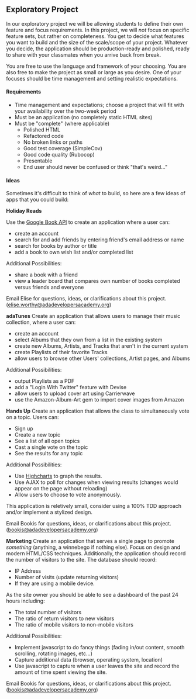 ## Exploratory Project

In our exploratory project we will be allowing students to define their own feature and focus requirements. In this project, we will _not_ focus on specific feature sets, but rather on completeness. You get to decide what features you want to build and the size of the scale/scope of your project. Whatever you decide, the application should be production-ready and polished, ready to share with your classmates when you arrive back from break. 

You are free to use the language and framework of your choosing. You are also free to make the project as small or large as you desire. One of your focuses should be time management and setting realistic expectations.

#### Requirements

- Time management and expectations; choose a project that will fit with your availability over the two-week period
- Must be an application (no completely static HTML sites)
- Must be "complete" (where applicable)
    - Polished HTML 
    - Refactored code
    - No broken links or paths
    - Good test coverage (SimpleCov)
    - Good code quality (Rubocop)
    - Presentable
    - End user should never be confused or think "that's weird..."

#### Ideas

Sometimes it's difficult to think of *what* to build, so here are a few ideas of apps that you could build:

**Holiday Reads**

Use the [Google Book API](https://developers.google.com/books/) to create an application where a user can: 
- create an account
- search for and add friends by entering friend's email address or name
- search for books by author or title
- add a book to own wish list and/or completed list

Additional Possibilities:
- share a book with a friend
- view a leader board that compares own number of books completed versus friends and everyone

Email Elise for questions, ideas, or clarifications about this project. (<elise.worthy@adadevelopersacademy.org>)

**adaTunes**
Create an application that allows users to manage their music collection, where a user can:
- create an account
- select Albums that they own from a list in the existing system
- create new Albums, Artists, and Tracks that aren't in the current system
- create Playlists of their favorite Tracks
- allow users to browse other Users' collections, Artist pages, and Albums

Additional Possibilities:
- output Playlists as a PDF
- add a "Login With Twitter" feature with Devise
- allow users to upload cover art using Carrierwave
- use the Amazon-Album-Art gem to import cover images from Amazon

**Hands Up**
Create an application that allows the class to simultaneously vote on a topic. Users can:
- Sign up
- Create a new topic
- See a list of all open topics
- Cast a single vote on the topic
- See the results for any topic

Additional Possibilities:
- Use [Highcharts](http://highcharts.com) to graph the results.
- Use AJAX to poll for changes when viewing results (changes would appear on the page without reloading)
- Allow users to choose to vote anonymously. 

This application is reletively small, consider using a 100% TDD approach and/or implement a stylized design.

Email Bookis for questions, ideas, or clarifications about this project. (<bookis@adadevelopersacademy.org>)

**Marketing**
Create an application that serves a single page to promote *something* (anything, a winnebego if nothing else). Focus on design and modern HTML/CSS techniques. Additionally, the application should record the number of visitors to the site. The database should record:
- IP Address
- Number of visits (update returning visitors)
- If they are using a mobile device.

As the site owner you should be able to see a dashboard of the past 24 hours including:
- The total number of visitors
- The ratio of return visitors to new visitors
- The ratio of mobile visitors to non-mobile visitors

Additional Possibilities:
- Implement javascript to do fancy things (fading in/out content, smooth scrolling, rotating images, etc...)
- Capture additional data (browser, operating system, location)
- Use javascript to capture when a user leaves the site and record the amount of time spent viewing the site.

Email Bookis for questions, ideas, or clarifications about this project. (<bookis@adadevelopersacademy.org>)
